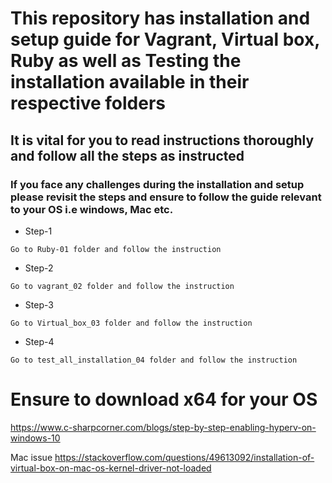 # This repository has installation and setup guide for Vagrant, Virtual box, Ruby as well as Testing the installation available in their respective folders
## It is vital for you to read instructions thoroughly and follow all the steps as instructed
### If you face any challenges during the installation and setup please revisit the steps and ensure to follow the guide relevant to your OS i.e windows, Mac etc.

- Step-1
```
Go to Ruby-01 folder and follow the instruction
```
- Step-2
```
Go to vagrant_02 folder and follow the instruction
```
- Step-3
```
Go to Virtual_box_03 folder and follow the instruction
```

- Step-4
```
Go to test_all_installation_04 folder and follow the instruction
```
# Ensure to download x64 for your OS
https://www.c-sharpcorner.com/blogs/step-by-step-enabling-hyperv-on-windows-10

Mac issue
https://stackoverflow.com/questions/49613092/installation-of-virtual-box-on-mac-os-kernel-driver-not-loaded
